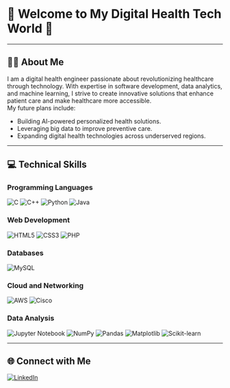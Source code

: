 # 🌟 Welcome to My Digital Health Tech World 🌟  

---

## 👨‍💻 About Me  

I am a digital health engineer passionate about revolutionizing healthcare through technology. With expertise in software development, data analytics, and machine learning, I strive to create innovative solutions that enhance patient care and make healthcare more accessible.  
My future plans include:  
- Building AI-powered personalized health solutions.  
- Leveraging big data to improve preventive care.  
- Expanding digital health technologies across underserved regions.  

---

## 💻 Technical Skills  

### Programming Languages  
![C](https://img.shields.io/badge/C-%2300599C.svg?style=for-the-badge&logo=c&logoColor=white)
![C++](https://img.shields.io/badge/C++-%2300599C.svg?style=for-the-badge&logo=cplusplus&logoColor=white)
![Python](https://img.shields.io/badge/Python-%2314354C.svg?style=for-the-badge&logo=python&logoColor=white)
![Java](https://img.shields.io/badge/Java-%23ED8B00.svg?style=for-the-badge&logo=openjdk&logoColor=white)

### Web Development  
![HTML5](https://img.shields.io/badge/HTML5-%23E34F26.svg?style=for-the-badge&logo=html5&logoColor=white)
![CSS3](https://img.shields.io/badge/CSS3-%231572B6.svg?style=for-the-badge&logo=css3&logoColor=white)
![PHP](https://img.shields.io/badge/PHP-%23777BB4.svg?style=for-the-badge&logo=php&logoColor=white)

### Databases  
![MySQL](https://img.shields.io/badge/MySQL-%2300f.svg?style=for-the-badge&logo=mysql&logoColor=white)

### Cloud and Networking  
![AWS](https://img.shields.io/badge/AWS-%23FF9900.svg?style=for-the-badge&logo=amazonaws&logoColor=white)
![Cisco](https://img.shields.io/badge/Cisco-%23049fd9.svg?style=for-the-badge&logo=cisco&logoColor=white)

### Data Analysis  
![Jupyter Notebook](https://img.shields.io/badge/Jupyter-%23F37626.svg?style=for-the-badge&logo=jupyter&logoColor=white) 
![NumPy](https://img.shields.io/badge/NumPy-%23013243.svg?style=for-the-badge&logo=numpy&logoColor=white) 
![Pandas](https://img.shields.io/badge/Pandas-%23150458.svg?style=for-the-badge&logo=pandas&logoColor=white) 
![Matplotlib](https://img.shields.io/badge/Matplotlib-%233A4E6E.svg?style=for-the-badge&logo=python&logoColor=white) 
![Scikit-learn](https://img.shields.io/badge/Scikit--learn-%23F7931E.svg?style=for-the-badge&logo=scikit-learn&logoColor=white)  

---

## 🌐 Connect with Me  

[![LinkedIn](https://img.shields.io/badge/LinkedIn-%230077B5.svg?style=for-the-badge&logo=linkedin&logoColor=white)](https://www.linkedin.com/in/meriam-elkehaili-31a2502bb/)  



